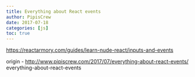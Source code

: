 ```yaml
---
title: Everything about React events
author: PipisCrew
date: 2017-07-18
categories: [js]
toc: true
---
```


https://reactarmory.com/guides/learn-nude-react/inputs-and-events

origin - http://www.pipiscrew.com/2017/07/everything-about-react-events/ everything-about-react-events